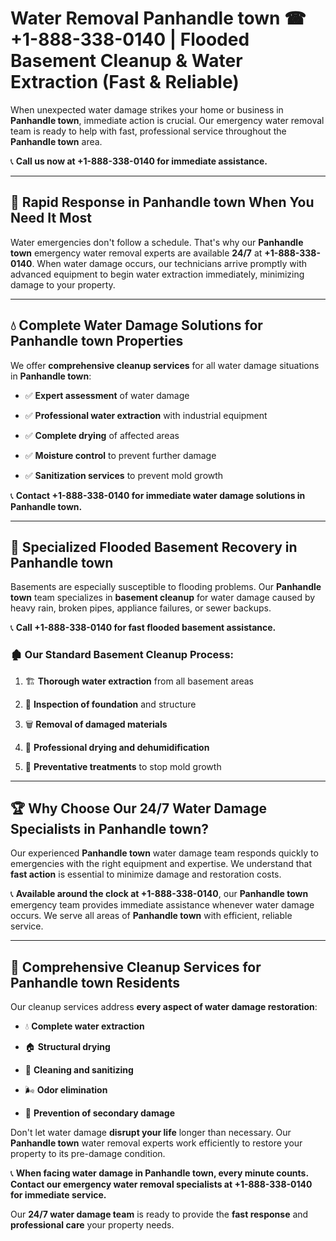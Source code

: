 # Water Removal Panhandle town ☎ +1-888-338-0140 | Flooded Basement Cleanup & Water Extraction (Fast & Reliable)

When unexpected water damage strikes your home or business in **Panhandle town**, immediate action is crucial. Our emergency water removal team is ready to help with fast, professional service throughout the **Panhandle town** area. 

📞 **Call us now at +1-888-338-0140 for immediate assistance.**
---
## 🚀 Rapid Response in Panhandle town When You Need It Most
Water emergencies don't follow a schedule. That's why our **Panhandle town** emergency water removal experts are available **24/7** at **+1-888-338-0140**. When water damage occurs, our technicians arrive promptly with advanced equipment to begin water extraction immediately, minimizing damage to your property.
---
## 💧 Complete Water Damage Solutions for Panhandle town Properties
We offer **comprehensive cleanup services** for all water damage situations in **Panhandle town**:
- ✅ **Expert assessment** of water damage  
- ✅ **Professional water extraction** with industrial equipment  
- ✅ **Complete drying** of affected areas  
- ✅ **Moisture control** to prevent further damage  
- ✅ **Sanitization services** to prevent mold growth  
📞 **Contact +1-888-338-0140 for immediate water damage solutions in Panhandle town.**
---
## 🌊 Specialized Flooded Basement Recovery in Panhandle town
Basements are especially susceptible to flooding problems. Our **Panhandle town** team specializes in **basement cleanup** for water damage caused by heavy rain, broken pipes, appliance failures, or sewer backups. 
📞 **Call +1-888-338-0140 for fast flooded basement assistance.**
### 🏚️ Our Standard Basement Cleanup Process:
1. 🏗️ **Thorough water extraction** from all basement areas  
2. 🔎 **Inspection of foundation** and structure  
3. 🗑️ **Removal of damaged materials**  
4. 💨 **Professional drying and dehumidification**  
5. 🚫 **Preventative treatments** to stop mold growth  
---
## 🏆 Why Choose Our 24/7 Water Damage Specialists in Panhandle town?
Our experienced **Panhandle town** water damage team responds quickly to emergencies with the right equipment and expertise. We understand that **fast action** is essential to minimize damage and restoration costs.
📞 **Available around the clock at +1-888-338-0140**, our **Panhandle town** emergency team provides immediate assistance whenever water damage occurs. We serve all areas of **Panhandle town** with efficient, reliable service.
---
## 🧹 Comprehensive Cleanup Services for Panhandle town Residents
Our cleanup services address **every aspect of water damage restoration**:
- 💧 **Complete water extraction**  
- 🏠 **Structural drying**  
- 🧼 **Cleaning and sanitizing**  
- 🌬️ **Odor elimination**  
- 🚫 **Prevention of secondary damage**  
Don't let water damage **disrupt your life** longer than necessary. Our **Panhandle town** water removal experts work efficiently to restore your property to its pre-damage condition.
📞 **When facing water damage in Panhandle town, every minute counts. Contact our emergency water removal specialists at +1-888-338-0140 for immediate service.**
Our **24/7 water damage team** is ready to provide the **fast response** and **professional care** your property needs.
